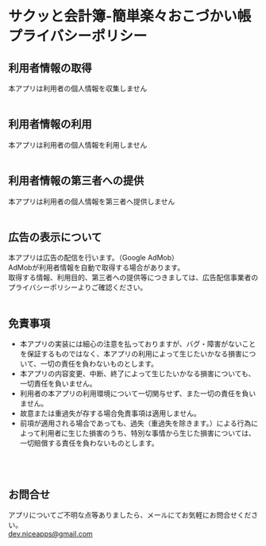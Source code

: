 # サクッと会計簿-簡単楽々おこづかい帳<br>プライバシーポリシー
## 利用者情報の取得
本アプリは利用者の個人情報を収集しません
<br><br>
## 利用者情報の利用
本アプリは利用者の個人情報を利用しません
<br><br>
## 利用者情報の第三者への提供
本アプリは利用者の個人情報を第三者へ提供しません
<br><br>
## 広告の表示について
本アプリは広告の配信を行います。（Google AdMob）  
AdMobが利用者情報を自動で取得する場合があります。  
取得する情報、利用目的、第三者への提供等につきましては、広告配信事業者のプライバシーポリシーよりご確認ください。
<br><br>
## 免責事項
- 本アプリの実装には細心の注意を払っておりますが、バグ・障害がないことを保証するものではなく、本アプリの利用によって生じたいかなる損害について、一切の責任を負わないものとします。
- 本アプリの内容変更、中断、終了によって生じたいかなる損害についても、一切責任を負いません。
- 利用者の本アプリの利用環境について一切関与せず、また一切の責任を負いません。
- 故意または重過失が存する場合免責事項は適用しません。
- 前項が適用される場合であっても、過失（重過失を除きます。）による行為によって利用者に生じた損害のうち、特別な事情から生じた損害については、一切賠償する責任を負わないものとします。

<br><br>
## お問合せ
アプリについてご不明な点等ありましたら、メールにてお気軽にお問合せください。  
dev.niceapps@gmail.com
